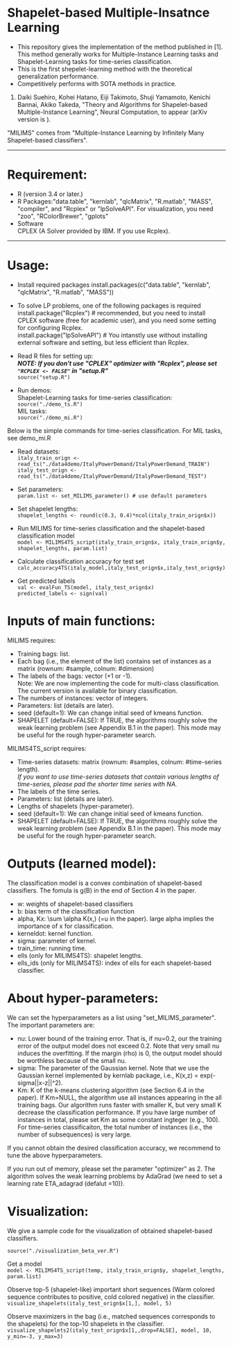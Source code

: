 # Shapelet-based Multiple-Insatnce Learning  
* This repository gives the implementation of the method published in [1]. This method generally works for Multiple-Instance Learning tasks and Shapelet-Learning tasks for time-series classification.
* This is the first shepelet-learning method with the theoretical generalization performance.
* Competitively performs with SOTA methods in practice.

1. Daiki Suehiro, Kohei Hatano, Eiji Takimoto, Shuji Yamamoto, Kenichi Bannai, Akiko Takeda, "Theory and Algorithms for Shapelet-based Multiple-Instance Learning", Neural Computation, to appear (arXiv version is ).

"MILIMS" comes from "Multiple-Instance Learning by Infinitely Many Shapelet-based classifiers".

---

# Requirement:
* R (version 3.4 or later.)
* R Packages:"data.table", "kernlab", "qlcMatrix", "R.matlab", "MASS", "compiler", and "Rcplex" or "lpSolveAPI". For visualization, you need "zoo", "RColorBrewer", "gplots"  
* Software  
CPLEX (A Solver provided by IBM. If you use Rcplex).  

---

# Usage:

* Install required packages
 install.packages(c("data.table", "kernlab", "qlcMatrix", "R.matlab", "MASS"))
* To solve LP problems,  one of the following packages is required
install.package("Rcplex") # recommended, but you need to install CPLEX software (free for academic user), and you need some setting for configuring Rcplex.  
install.package("lpSolveAPI") # You intanstly use without installing external software and setting, but less efficient than Rcplex.

* Read R files for setting up:  
***NOTE: If you don't use "CPLEX" optimizer with "Rcplex", please set `"RCPLEX <- FALSE"` in "setup.R"***  
`source("setup.R")`

* Run demos:  
Shapelet-Learning tasks for time-series classification:  
`source("./demo_ts.R")`  
MIL tasks:  
`source("./demo_mi.R")`  
  
Below is the simple commands for time-series classification. For MIL tasks, see demo_mi.R

* Read datasets:  
`italy_train_orign <- read_ts("./data4demo/ItalyPowerDemand/ItalyPowerDemand_TRAIN")`  
`italy_test_orign <- read_ts("./data4demo/ItalyPowerDemand/ItalyPowerDemand_TEST")`  

* Set parameters:  
`param.list <- set_MILIMS_parameter() # use default parameters`  

* Set shapelet lengths:  
`shapelet_lengths <- round(c(0.3, 0.4)*ncol(italy_train_orign$x))`  

* Run MILIMS for time-series classification and the shapelet-based classification model  
`model <- MILIMS4TS_script(italy_train_orign$x, italy_train_orign$y, shapelet_lengths, param.list)`  

* Calculate classification accuracy for test set  
`calc_accuracy4TS(italy_model,italy_test_orign$x,italy_test_orign$y)`  

* Get predicted labels  
`val <- evalFun_TS(model, italy_test_orign$x)`  
`predicted_labels <- sign(val)`  


# Inputs of main functions:
MILIMS requires:  
* Training bags: list.  
* Each bag (i.e., the element of the list) contains set of instances as a matrix (rownum: #sample, colnum: #dimension)
* The labels of the bags: vector (+1 or -1).  
Note: We are now implementing the code for multi-class classification. The current version is available for binary classification.  
* The numbers of instances: vector of integers.   
* Parameters: list (details are later).  
* seed (default=1): We can change initial seed of kmeans function.  
* SHAPELET (default=FALSE): If TRUE, the algorithms roughly solve the weak learning problem (see Appendix B.1 in the paper). This mode may be useful for the rough hyper-parameter search.  

MILIMS4TS_script requires:  
* Time-series datasets: matrix (rownum: #samples, colnum: #time-series length).  
*If you want to use time-series datasets that contain various lengths of time-series, 
please pad the shorter time series with NA.*  
* The labels of the time series.  
* Parameters: list (details are later).  
* Lengths of shapelets (hyper-parameter).  
* seed (default=1): We can change initial seed of kmeans function.  
* SHAPELET (default=FALSE): If TRUE, the algorithms roughly solve the weak learning problem (see Appendix B.1 in the paper). This mode may be useful for the rough hyper-parameter search.  


# Outputs (learned model):
The classification model is a convex combination of shapelet-based classifiers. The fomula is g(B) in the end of Section 4 in the paper.  
* w: weights of shapelet-based classifiers  
* b: bias term of the classification function  
* alpha, Kx: \sum \alpha K(x,) (=u in the paper). large alpha implies the importance of x for classification.  
* kerneldot: kernel function.  
* sigma: parameter of kernel.  
* train_time: running time.  
* ells (only for MILIMS4TS): shapelet lengths.  
* ells_ids (only for MILIMS4TS): index of ells for each shapelet-based classifier.  

# About hyper-parameters:
We can set the hyperparameters as a list using "set_MILIMS_parameter".  
The important parameters are:
* nu: Lower bound of the training error. That is, if nu=0.2, our the training error of the output model does not exceed 0.2. Note that very small nu induces the overfitting. If the margin (rho) is 0, the output model should be worthless because of the small nu.
* sigma: The parameter of the Gaussian kernel. Note that we use the Gaussian kernel implemented by kernlab package, i.e., K(x,z) = exp(-sigma||x-z||^2).
* Km: K of the k-means clustering algorithm (see Section 6.4 in the paper). If Km=NULL, the algorithm use all instances appearing in the all training bags. Our algorithm runs faster with smaller K, but very small K decrease the classification performance. If you have large number of instances in total, please set Km as some constant ingteger (e.g., 100). For time-series classificaiton, the total number of instances (i.e., the number of subsequences) is very large.  

If you cannot obtain the desired classification accuracy, we recommend to tune the above hyperparameters.  
  
If you run out of memory, please set the parameter "optimizer" as 2. The algorithm solves the weak learning problems by AdaGrad (we need to set a learning rate ETA_adagrad (defalut =10)).  

# Visualization:
We give a sample code for the visualization of obtained shapelet-based classifiers.  

`source("./visualization_beta_ver.R")`

Get a model  
`model <- MILIMS4TS_script(temp, italy_train_orign$y, shapelet_lengths, param.list)`  

Observe top-5 (shapelet-like) important short sequences (Warm colored sequence contributes to positive, cold colored negative) in the classifier.  
`visualize_shapelets(italy_test_orign$x[1,], model, 5)`  

Observe maximizers in the bag (i.e., matched sequences corresponds to the shapelets)
for the top-10 shapelets in the classifier.  
`visualize_shapelets2(italy_test_orign$x[1,,drop=FALSE], model, 10, y_min=-3, y_max=3)`